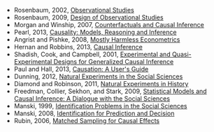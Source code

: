 - Rosenbaum, 2002, [Observational Studies](http://amzn.to/JmbDNa)
 - Rosenbaum, 2009, [Design of Observational Studies](http://amzn.to/17fjt6r)
 - Morgan and Winship, 2007, [Counterfactuals and Causal Inference](http://amzn.to/17fjvLE)
 - Pearl, 2013, [Causality: Models, Reasoning and Inference](http://amzn.to/17fjDLc)
 - Angrist and Pishke, 2008, [Mostly Harmless Econometrics](http://amzn.to/17fjFCN)
 - Hernan and Robbins, 2013, [Causal Inference](http://hvrd.me/17fjHKV)
 - Shadish, Cook, and Campbell, 2001, [Experimental and Quasi-Experimental Designs for Generalized Causal Inference](http://amzn.to/17fjt6r)
 - Paul and Hall, 2013, [Causation: A User's Guide](http://amzn.to/1fwNmiM)
 - Dunning, 2012, [Natural Experiments in the Social Sciences](http://amzn.to/1bsL4wW)
 - Diamond and Robinson, 2011, [Natural Experiments in History](http://amzn.to/1cOvo7W)
 - Freedman, Collier, Sekhon, and Stark, 2009, [Statistical Models and Causal Inference: A Dialogue with the Social Sciences](http://amzn.to/1d4VxD8)
 - Manski, 1999, [Identification Problems in the Social Sciences](http://amzn.to/1hAvnZL)
 - Manski, 2008, [Identification for Prediction and Decision](http://amzn.to/1dztkCg)
 - Rubin, 2006, [Matched Sampling for Causal Effects](http://amzn.to/1a4SN4n)
